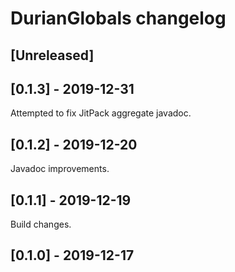 # DurianGlobals changelog

## [Unreleased]

## [0.1.3] - 2019-12-31
Attempted to fix JitPack aggregate javadoc.

## [0.1.2] - 2019-12-20
Javadoc improvements.

## [0.1.1] - 2019-12-19
Build changes.

## [0.1.0] - 2019-12-17
